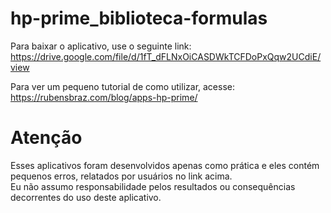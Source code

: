 # hp-prime_biblioteca-formulas

Para baixar o aplicativo, use o seguinte link:
https://drive.google.com/file/d/1fT_dFLNxOiCASDWkTCFDoPxQqw2UCdiE/view

Para ver um pequeno tutorial de como utilizar, acesse:
https://rubensbraz.com/blog/apps-hp-prime/

# Atenção
Esses aplicativos foram desenvolvidos apenas como prática e eles contém pequenos erros, relatados por usuários no link acima.\
Eu não assumo responsabilidade pelos resultados ou consequências decorrentes do uso deste aplicativo.
